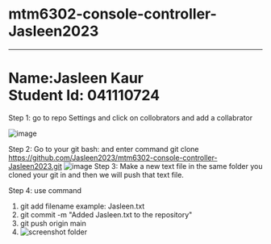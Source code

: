 # mtm6302-console-controller-Jasleen2023
<hr><h1>Name:Jasleen Kaur<br>
  Student Id: 041110724</h1>
Step 1: go to repo Settings and click on collobrators and add a collabrator

![image](https://github.com/Jasleen2023/mtm6302-console-controller-Jasleen2023/assets/145064057/2f80c929-4907-43a4-83b7-01768bfe17ef)

 Step 2: Go to your git bash: and enter command git clone https://github.com/Jasleen2023/mtm6302-console-controller-Jasleen2023.git
![image](https://github.com/Jasleen2023/mtm6302-console-controller-Jasleen2023/assets/145064057/63cecdba-d424-4fff-8634-b629b2ecbbee)
Step 3: Make a new text file in the same folder you cloned your git in and then we will push that text file.

Step 4: use command
1. git add filename example: Jasleen.txt
2. git commit -m "Added Jasleen.txt to the repository"
3. git push origin main
4.  ![screenshot folder](https://github.com/Jasleen2023/mtm6302-console-controller-Jasleen2023/assets/145064057/6aef8b91-abba-4ee2-adc4-d1f55fcf4d10)
